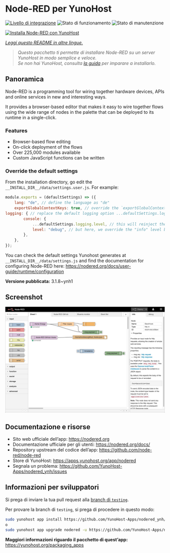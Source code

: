 <!--
N.B.: Questo README è stato automaticamente generato da <https://github.com/YunoHost/apps/tree/master/tools/readme_generator>
NON DEVE essere modificato manualmente.
-->

# Node-RED per YunoHost

[![Livello di integrazione](https://dash.yunohost.org/integration/nodered.svg)](https://dash.yunohost.org/appci/app/nodered) ![Stato di funzionamento](https://ci-apps.yunohost.org/ci/badges/nodered.status.svg) ![Stato di manutenzione](https://ci-apps.yunohost.org/ci/badges/nodered.maintain.svg)

[![Installa Node-RED con YunoHost](https://install-app.yunohost.org/install-with-yunohost.svg)](https://install-app.yunohost.org/?app=nodered)

*[Leggi questo README in altre lingue.](./ALL_README.md)*

> *Questo pacchetto ti permette di installare Node-RED su un server YunoHost in modo semplice e veloce.*  
> *Se non hai YunoHost, consulta [la guida](https://yunohost.org/install) per imparare a installarlo.*

## Panoramica

Node-RED is a programming tool for wiring together hardware devices, APIs and online services in new and interesting ways.

It provides a browser-based editor that makes it easy to wire together flows using the wide range of nodes in the palette that can be deployed to its runtime in a single-click.

### Features

- Browser-based flow editing
- On-click deployment of the flows
- Over 225,000 modules available
- Custom JavaScript functions can be written

### Override the default settings

From the installation directory, go edit the `__INSTALL_DIR__/data/settings.user.js`. For example:

```js
module.exports = (defaultSettings) => ({
    lang: "de", // define the language as "de"
    exportGlobalContextKeys: true, // override the `exportGlobalContextKeys` value
logging: { // replace the default logging option ...defaultSettings.logging, // this will reinject the default settings in logging
        console: {
            ...defaultSettings.logging.level, // this will reinject the default settings in logging.console
            level: "debug", // but here, we override the "info" level by "debug"
        },
    },
});
```

You can check the default settings Yunohost generates at `__INSTALL_DIR__/data/settings.js` and find the documentation for configuring Node-RED here: <https://nodered.org/docs/user-guide/runtime/configuration>


**Versione pubblicata:** 3.1.8~ynh1

## Screenshot

![Screenshot di Node-RED](./doc/screenshots/screenshot.jpg)

## Documentazione e risorse

- Sito web ufficiale dell’app: <https://nodered.org>
- Documentazione ufficiale per gli utenti: <https://nodered.org/docs/>
- Repository upstream del codice dell’app: <https://github.com/node-red/node-red>
- Store di YunoHost: <https://apps.yunohost.org/app/nodered>
- Segnala un problema: <https://github.com/YunoHost-Apps/nodered_ynh/issues>

## Informazioni per sviluppatori

Si prega di inviare la tua pull request alla [branch di `testing`](https://github.com/YunoHost-Apps/nodered_ynh/tree/testing).

Per provare la branch di `testing`, si prega di procedere in questo modo:

```bash
sudo yunohost app install https://github.com/YunoHost-Apps/nodered_ynh/tree/testing --debug
o
sudo yunohost app upgrade nodered -u https://github.com/YunoHost-Apps/nodered_ynh/tree/testing --debug
```

**Maggiori informazioni riguardo il pacchetto di quest’app:** <https://yunohost.org/packaging_apps>
